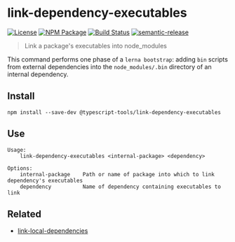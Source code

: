 # link-dependency-executables

[![License][]](https://opensource.org/licenses/ISC)
[![NPM Package][]](https://npmjs.org/package/@typescript-tools/link-dependency-executables)
[![Build Status]](https://github.com/typescript-tools/typescript-tools/actions/workflows/ci.yml)
[![semantic-release]](https://github.com/semantic-release/semantic-release)

[license]: https://img.shields.io/badge/License-ISC-blue.svg
[npm package]: https://img.shields.io/npm/v/@typescript-tools/link-dependency-executables.svg
[build status]: https://github.com/typescript-tools/typescript-tools/actions/workflows/ci.yml/badge.svg
[semantic-release]: https://img.shields.io/badge/%20%20%F0%9F%93%A6%F0%9F%9A%80-semantic--release-e10079.svg

> Link a package's executables into node_modules

This command performs one phase of a `lerna bootstrap`: adding `bin` scripts from
external dependencies into the `node_modules/.bin` directory of an internal dependency.

## Install

```shell
npm install --save-dev @typescript-tools/link-dependency-executables
```

## Use

```
Usage:
    link-dependency-executables <internal-package> <dependency>

Options:
    internal-package    Path or name of package into which to link dependency's executables
    dependency          Name of dependency containing executables to link
```

## Related

- [link-local-dependencies](https://github.com/typescript-tools/typescript-tools/tree/master/packages/link-local-dependencies)
